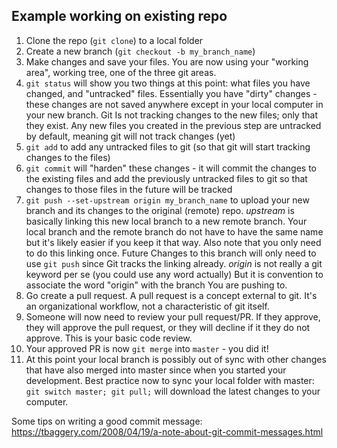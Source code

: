## Example working on existing repo 
1. Clone the repo (`git clone`) to a local folder
2. Create a new branch (`git checkout -b my_branch_name`)
3. Make changes and save your files. You are now using your "working area", 
working tree, one of the three git areas.
4. `git status` will show you two things at this point: 
what files you have changed, and "untracked" files. Essentially 
you have "dirty" changes - these changes are not saved anywhere 
except in your local computer in your new branch. Git
Is not tracking changes to the new files; only that they exist. 
Any new files you created in the previous step are 
untracked by default, meaning git will not track changes (yet)
5. `git add` to add any untracked files to git 
(so that git will start tracking changes to the files)  
6. `git commit` will "harden" these changes - it will commit the 
changes to the existing files and add the previously untracked 
files to git so that changes to those files in the future will be tracked
7. `git push --set-upstream origin my_branch_name` to upload your new 
branch and its changes to the original (remote) repo. *upstream* 
is basically linking this new local branch to a new remote branch. 
Your local branch and the remote branch do not have to have the 
same name but it's likely easier if you keep it that way. 
Also note that you only need to do this linking once. Future
Changes to this branch will only need to use `git push` since
Git tracks the linking already. 
*origin* is not really a git keyword per se (you could use any word actually) 
But it is convention to associate the word "origin" with the branch
You are pushing to. 
8. Go create a pull request. A pull request is a concept external to git. 
It's an organizational workflow, not a characteristic of git itself.
9. Someone will now need to review your pull request/PR. If they approve, they will
approve the pull request, or they will decline if it they do not approve. This is
your basic code review. 
10. Your approved PR is now `git merge` into `master` - you did it!
11. At this point your local branch is possibly out of sync with other changes 
that have also merged into master since when you started your development. 
Best practice now to sync your local folder with master: 
`git switch master; git pull;` will download the latest changes to your computer. 


Some tips on writing a good commit message: https://tbaggery.com/2008/04/19/a-note-about-git-commit-messages.html
 
